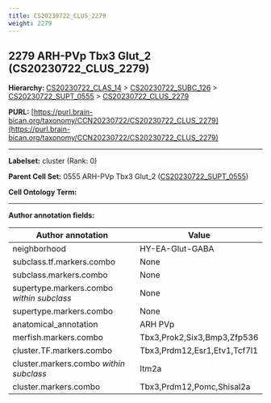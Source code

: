 ```yaml
---
title: CS20230722_CLUS_2279
weight: 2279
---
```

## 2279 ARH-PVp Tbx3 Glut_2 (CS20230722_CLUS_2279)
<b>Hierarchy: </b>
[CS20230722_CLAS_14](../CS20230722_CLAS_14) >
[CS20230722_SUBC_126](../CS20230722_SUBC_126) >
[CS20230722_SUPT_0555](../CS20230722_SUPT_0555) >
[CS20230722_CLUS_2279](../CS20230722_CLUS_2279)

**PURL:** [https://purl.brain-bican.org/taxonomy/CCN20230722/CS20230722_CLUS_2279](https://purl.brain-bican.org/taxonomy/CCN20230722/CS20230722_CLUS_2279)

---


**Labelset:** cluster (Rank: 0)

**Parent Cell Set:** 0555 ARH-PVp Tbx3 Glut_2 ([CS20230722_SUPT_0555](../CS20230722_SUPT_0555))



**Cell Ontology Term:** 

[MARKER GENES.]: #


---

[TRANSFERRED ANNOTATIONS.]: #


[AUTHOR ANNOTATION FIELDS.]: #


**Author annotation fields:**

| Author annotation | Value |
|-------------------|-------|
|neighborhood|HY-EA-Glut-GABA|
|subclass.tf.markers.combo|None|
|subclass.markers.combo|None|
|supertype.markers.combo _within subclass_|None|
|supertype.markers.combo|None|
|anatomical_annotation|ARH PVp|
|merfish.markers.combo|Tbx3,Prok2,Six3,Bmp3,Zfp536|
|cluster.TF.markers.combo|Tbx3,Prdm12,Esr1,Etv1,Tcf7l1|
|cluster.markers.combo _within subclass_|Itm2a|
|cluster.markers.combo|Tbx3,Prdm12,Pomc,Shisal2a|
